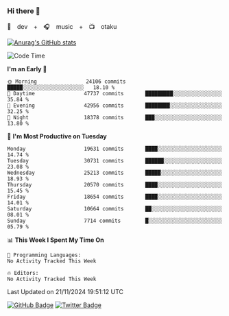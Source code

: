 ### Hi there 👋

🚀　dev　+　🎧　music　+　📺　otaku


[![Anurag's GitHub stats](https://github-readme-stats.vercel.app/api?username=koheitasaka&count_private=true&show_icons=true&theme=monokai)](https://github.com/koheitasaka/github-readme-stats)

<!--START_SECTION:waka-->
![Code Time](http://img.shields.io/badge/Code%20Time-1%2C161%20hrs%2023%20mins-blue)

**I'm an Early 🐤** 

```text
🌞 Morning                24106 commits       █████░░░░░░░░░░░░░░░░░░░░   18.10 % 
🌆 Daytime                47737 commits       █████████░░░░░░░░░░░░░░░░   35.84 % 
🌃 Evening                42956 commits       ████████░░░░░░░░░░░░░░░░░   32.25 % 
🌙 Night                  18378 commits       ███░░░░░░░░░░░░░░░░░░░░░░   13.80 % 
```
📅 **I'm Most Productive on Tuesday** 

```text
Monday                   19631 commits       ████░░░░░░░░░░░░░░░░░░░░░   14.74 % 
Tuesday                  30731 commits       ██████░░░░░░░░░░░░░░░░░░░   23.08 % 
Wednesday                25213 commits       █████░░░░░░░░░░░░░░░░░░░░   18.93 % 
Thursday                 20570 commits       ████░░░░░░░░░░░░░░░░░░░░░   15.45 % 
Friday                   18654 commits       ████░░░░░░░░░░░░░░░░░░░░░   14.01 % 
Saturday                 10664 commits       ██░░░░░░░░░░░░░░░░░░░░░░░   08.01 % 
Sunday                   7714 commits        █░░░░░░░░░░░░░░░░░░░░░░░░   05.79 % 
```


📊 **This Week I Spent My Time On** 

```text
💬 Programming Languages: 
No Activity Tracked This Week

🔥 Editors: 
No Activity Tracked This Week
```


 Last Updated on 21/11/2024 19:51:12 UTC
<!--END_SECTION:waka-->

[![GitHub Badge](https://img.shields.io/badge/GitHub-100000?style=for-the-badge&logo=github&logoColor=white)](https://github.com/koheitasaka)
[![Twitter Badge](https://img.shields.io/badge/Twitter-1DA1F2?style=for-the-badge&logo=twitter&logoColor=white)](https://twitter.com/sleep_asleep_)
